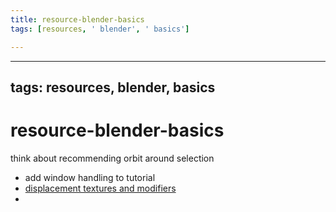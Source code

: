 ```yaml
---
title: resource-blender-basics
tags: [resources, ' blender', ' basics']

---
```


---
tags: resources, blender, basics
---
# resource-blender-basics

think about recommending orbit around selection

* add window handling to tutorial
* [displacement textures and modifiers](https://www.youtube.com/watch?v=xF-l5d80oCU)
* 